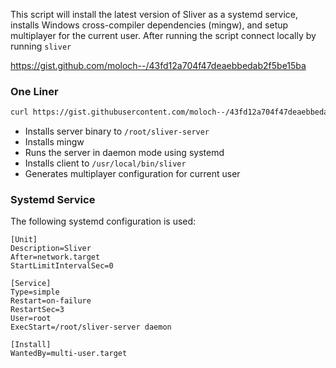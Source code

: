 This script will install the latest version of Sliver as a systemd service, installs Windows cross-compiler dependencies (mingw), and setup multiplayer for the current user. After running the script connect locally by running `sliver`

https://gist.github.com/moloch--/43fd12a704f47deaebbedab2f5be15ba

### One Liner

```bash
curl https://gist.githubusercontent.com/moloch--/43fd12a704f47deaebbedab2f5be15ba/raw/8a3749e003a8b364c7454a9c059bacc0b2173b98/install-sliver.sh | /bin/bash
```

* Installs server binary to `/root/sliver-server`
* Installs mingw
* Runs the server in daemon mode using systemd
* Installs client to `/usr/local/bin/sliver`
* Generates multiplayer configuration for current user

### Systemd Service

The following systemd configuration is used:

```
[Unit]
Description=Sliver
After=network.target
StartLimitIntervalSec=0

[Service]
Type=simple
Restart=on-failure
RestartSec=3
User=root
ExecStart=/root/sliver-server daemon

[Install]
WantedBy=multi-user.target
```
